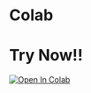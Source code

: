 # Colab

# Try Now!!
[![Open In Colab](https://colab.research.google.com/assets/colab-badge.svg)](https://colab.research.google.com/drive/1fRLDMGibPuVAIfeMA0vEUQQdoh-yS8EE?usp=sharing)
